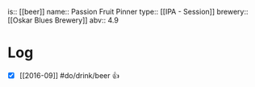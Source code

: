 is:: [[beer]]
name:: Passion Fruit Pinner
type:: [[IPA - Session]]
brewery:: [[Oskar Blues Brewery]]
abv:: 4.9

# Log
- [x] [[2016-09]] #do/drink/beer 👍
